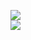 [![](https://img.shields.io/badge/Made%20With-Github%20Spray-lightgrey.svg?style=for-the-badge&logo=github)](https://github.com/Annihil/github-spray#5099)  
[![](https://i.imgur.com/2DrTn0Z.gif)](https://github.com/Annihil/github-spray)